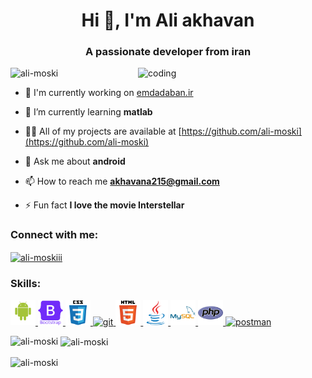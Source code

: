 <h1 align="center">Hi 👋, I'm Ali akhavan</h1>
<h3 align="center">A passionate developer from iran</h3>

<img align="right" alt="coding" width="300" src="https://i.pinimg.com/originals/06/60/ef/0660efe82fa3da42ed56eef013171835.gif" style="border-radius=10px">

<p align="left"> <img src="https://komarev.com/ghpvc/?username=ali-moski&label=Profile%20views&color=0e75b6&style=flat" alt="ali-moski" /> </p>

- 🔭 I'm currently working on [emdadaban.ir](https://emdadaban.ir/)

- 🌱 I’m currently learning **matlab**

- 👨‍💻 All of my projects are available at [https://github.com/ali-moski](https://github.com/ali-moski)

- 💬 Ask me about **android**

- 📫 How to reach me **akhavana215@gmail.com**

- ⚡ Fun fact **I love the movie Interstellar**

<h3 align="left">Connect with me:</h3>
<p align="left">
<a href="https://instagram.com/ali-moskiii" target="blank"><img align="center" src="https://raw.githubusercontent.com/rahuldkjain/github-profile-readme-generator/master/src/images/icons/Social/instagram.svg" alt="ali-moskiii" height="30" width="40" /></a>
</p>

<h3 align="left">Skills:</h3>
<p align="left"> <a href="https://developer.android.com" target="_blank" rel="noreferrer"> <img src="https://raw.githubusercontent.com/devicons/devicon/master/icons/android/android-original-wordmark.svg" alt="android" width="40" height="40"/> </a> <a href="https://getbootstrap.com" target="_blank" rel="noreferrer"> <img src="https://raw.githubusercontent.com/devicons/devicon/master/icons/bootstrap/bootstrap-plain-wordmark.svg" alt="bootstrap" width="40" height="40"/> </a> <a href="https://www.w3schools.com/css/" target="_blank" rel="noreferrer"> <img src="https://raw.githubusercontent.com/devicons/devicon/master/icons/css3/css3-original-wordmark.svg" alt="css3" width="40" height="40"/> </a> <a href="https://git-scm.com/" target="_blank" rel="noreferrer"> <img src="https://www.vectorlogo.zone/logos/git-scm/git-scm-icon.svg" alt="git" width="40" height="40"/> </a> <a href="https://www.w3.org/html/" target="_blank" rel="noreferrer"> <img src="https://raw.githubusercontent.com/devicons/devicon/master/icons/html5/html5-original-wordmark.svg" alt="html5" width="40" height="40"/> </a> <a href="https://www.java.com" target="_blank" rel="noreferrer"> <img src="https://raw.githubusercontent.com/devicons/devicon/master/icons/java/java-original.svg" alt="java" width="40" height="40"/> </a> <a href="https://www.mysql.com/" target="_blank" rel="noreferrer"> <img src="https://raw.githubusercontent.com/devicons/devicon/master/icons/mysql/mysql-original-wordmark.svg" alt="mysql" width="40" height="40"/> </a> <a href="https://www.php.net" target="_blank" rel="noreferrer"> <img src="https://raw.githubusercontent.com/devicons/devicon/master/icons/php/php-original.svg" alt="php" width="40" height="40"/> </a> <a href="https://postman.com" target="_blank" rel="noreferrer"> <img src="https://www.vectorlogo.zone/logos/getpostman/getpostman-icon.svg" alt="postman" width="40" height="40"/> </a> </p>

<p><img align="left" src="https://github-readme-stats.vercel.app/api/top-langs?username=ali-moski&show_icons=true&locale=en&layout=compact" alt="ali-moski" /></p>

<p>&nbsp;<img align="center" src="https://github-readme-stats.vercel.app/api?username=ali-moski&show_icons=true&locale=en" alt="ali-moski" /></p>

<p><img align="center" src="https://github-readme-streak-stats.herokuapp.com/?user=ali-moski&" alt="ali-moski" /></p>
